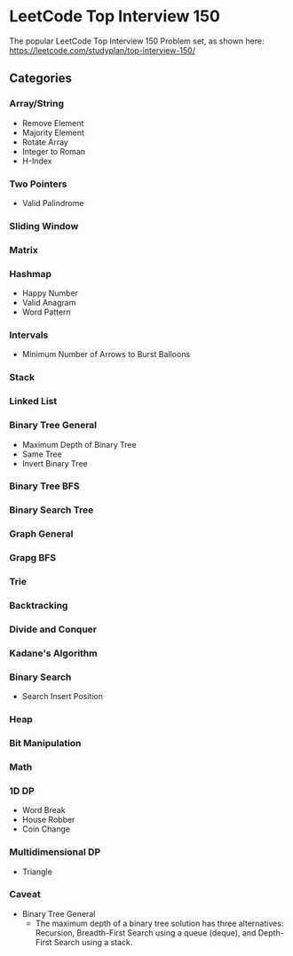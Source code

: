 # LeetCode Top Interview 150

The popular LeetCode Top Interview 150 Problem set, as shown here: https://leetcode.com/studyplan/top-interview-150/

## Categories

### Array/String
* Remove Element
* Majority Element
* Rotate Array
* Integer to Roman
* H-Index

### Two Pointers
* Valid Palindrome

### Sliding Window

### Matrix

### Hashmap
* Happy Number
* Valid Anagram
* Word Pattern

### Intervals
* Minimum Number of Arrows to Burst Balloons

### Stack

### Linked List

### Binary Tree General
* Maximum Depth of Binary Tree
* Same Tree
* Invert Binary Tree

### Binary Tree BFS

### Binary Search Tree

### Graph General

### Grapg BFS 

### Trie

### Backtracking

### Divide and Conquer

### Kadane's Algorithm

### Binary Search
* Search Insert Position

### Heap

### Bit Manipulation

### Math

### 1D DP
* Word Break
* House Robber
* Coin Change

### Multidimensional DP
* Triangle

### Caveat
* Binary Tree General
  * The maximum depth of a binary tree solution has three alternatives: Recursion, Breadth-First Search using a queue (deque), and Depth-First Search using a stack.
